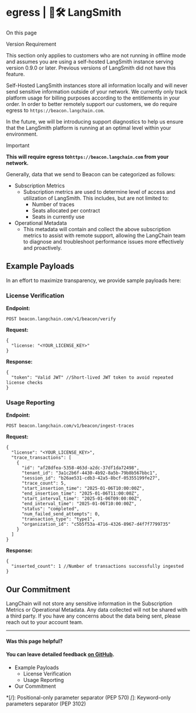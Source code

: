 # egress | 🦜️🛠️ LangSmith

On this page

Version Requirement

This section only applies to customers who are not running in offline mode and assumes you are using a self-hosted LangSmith instance serving version 0.9.0 or later. Previous versions of LangSmith did not have this feature.

Self-Hosted LangSmith instances store all information locally and will never send sensitive information outside of your network. We currently only track platform usage for billing purposes according to the entitlements in your order. In order to better remotely support our customers, we do require egress to `https://beacon.langchain.com`.

In the future, we will be introducing support diagnostics to help us ensure that the LangSmith platform is running at an optimal level within your environment.

Important

**This will require egress to`https://beacon.langchain.com` from your network.**

Generally, data that we send to Beacon can be categorized as follows:

  * Subscription Metrics
    * Subscription metrics are used to determine level of access and utilization of LangSmith. This includes, but are not limited to:
      * Number of traces
      * Seats allocated per contract
      * Seats in currently use
  * Operational Metadata
    * This metadata will contain and collect the above subscription metrics to assist with remote support, allowing the LangChain team to diagnose and troubleshoot performance issues more effectively and proactively.

## Example Payloads​

In an effort to maximize transparency, we provide sample payloads here:

### License Verification​

**Endpoint:**

`POST beacon.langchain.com/v1/beacon/verify`

**Request:**
    
    
    {  
      "license: "<YOUR_LICENSE_KEY>"  
    }  
    

**Response:**
    
    
    {  
      "token": "Valid JWT" //Short-lived JWT token to avoid repeated license checks  
    }  
    

### Usage Reporting​

**Endpoint:**

`POST beacon.langchain.com/v1/beacon/ingest-traces`

**Request:**
    
    
    {  
      "license": "<YOUR_LICENSE_KEY>",  
      "trace_transactions": [  
        {  
          "id": "af28dfea-5358-463d-a2dc-37df1da72498",  
          "tenant_id": "3a1c2b6f-4430-4b92-8a5b-79b8b567bbc1",  
          "session_id": "b26ae531-cdb3-42a5-8bcf-05355199fe27",  
          "trace_count": 5,  
          "start_insertion_time": "2025-01-06T10:00:00Z",  
          "end_insertion_time": "2025-01-06T11:00:00Z",  
          "start_interval_time": "2025-01-06T09:00:00Z",  
          "end_interval_time": "2025-01-06T10:00:00Z",  
          "status": "completed",  
          "num_failed_send_attempts": 0,  
          "transaction_type": "type1",  
          "organization_id": "c5b5f53a-4716-4326-8967-d4f7f7799735"  
        }  
      ]  
    }  
    

**Response:**
    
    
    {  
      "inserted_count": 1 //Number of transactions successfully ingested  
    }  
    

## Our Commitment​

LangChain will not store any sensitive information in the Subscription Metrics or Operational Metadata. Any data collected will not be shared with a third party. If you have any concerns about the data being sent, please reach out to your account team.

* * *

#### Was this page helpful?

  

#### You can leave detailed feedback [on GitHub](https://github.com/langchain-ai/langsmith-docs/issues/new?title=DOC%3A+%3CPlease+write+a+comprehensive+title+after+the+%27DOC%3A+%27+prefix%3E).

  * Example Payloads
    * License Verification
    * Usage Reporting
  * Our Commitment

  *[/]: Positional-only parameter separator (PEP 570)
  *[*]: Keyword-only parameters separator (PEP 3102)